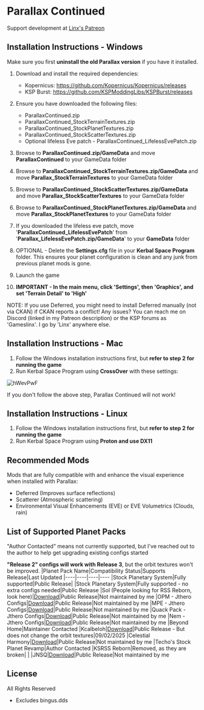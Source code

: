 # Parallax Continued
Support development at [Linx's Patreon](https://www.patreon.com/linx_)

## Installation Instructions - Windows

Make sure you first **uninstall the old Parallax version** if you have it installed.

1. Download and install the required dependencies:
    - Kopernicus: https://github.com/Kopernicus/Kopernicus/releases
    - KSP Burst: https://github.com/KSPModdingLibs/KSPBurst/releases
    
2. Ensure you have downloaded the following files:
    - ParallaxContinued.zip
    - ParallaxContinued_StockTerrainTextures.zip
    - ParallaxContinued_StockPlanetTextures.zip
    - ParallaxContinued_StockScatterTextures.zip
    - Optional lifeless Eve patch - ParallaxContinued_LifelessEvePatch.zip

3. Browse to **ParallaxContinued.zip/GameData** and move **ParallaxContinued** to your GameData folder
4. Browse to **ParallaxContinued_StockTerrainTextures.zip/GameData** and move **Parallax_StockTerrainTextures** to your GameData folder
5. Browse to **ParallaxContinued_StockScatterTextures.zip/GameData** and move **Parallax_StockScatterTextures** to your GameData folder
6. Browse to **ParallaxContinued_StockPlanetTextures.zip/GameData** and move **Parallax_StockPlanetTextures** to your GameData folder
7. If you downloaded the lifeless eve patch, move '**ParallaxContinued_LifelessEvePatch**' from '**Parallax_LifelessEvePatch.zip/GameData**' to your **GameData** folder

8. OPTIONAL - Delete the **Settings.cfg** file in your **Kerbal Space Program** folder. This ensures your planet configuration is clean and any junk from previous planet mods is gone.

9. Launch the game

10. **IMPORTANT - In the main menu, click 'Settings', then 'Graphics', and set 'Terrain Detail' to 'High'**

NOTE: If you use Deferred, you might need to install Deferred manually (not via CKAN) if CKAN reports a conflict!
Any issues? You can reach me on Discord (linked in my Patreon description) or the KSP forums as 'Gameslinx'. I go by 'Linx' anywhere else.

## Installation Instructions - Mac

1. Follow the Windows installation instructions first, but **refer to step 2 for running the game**
2. Run Kerbal Space Program using **CrossOver** with these settings:
   
![hWevPwF](https://github.com/user-attachments/assets/6958cf71-8885-47f5-b90b-a30a8980c8d2)

If you don't follow the above step, Parallax Continued will not work!

## Installation Instructions - Linux

1. Follow the Windows installation instructions first, but **refer to step 2 for running the game**
2. Run Kerbal Space Program using **Proton and use DX11**

## Recommended Mods
Mods that are fully compatible with and enhance the visual experience when installed with Parallax:
 - Deferred (Improves surface reflections)
 - Scatterer (Atmospheric scattering)
 - Environmental Visual Enhancements (EVE) or EVE Volumetrics (Clouds, rain)

## List of Supported Planet Packs
"Author Contacted" means not currently supported, but I've reached out to the author to help get upgrading existing configs started

**"Release 2" configs will work with Release 3**, but the orbit textures won't be improved.
|Planet Pack Name|Compatibility Status|Supports Release|Last Updated
|----|----|----|----
|Stock Planetary System|Fully supported|Public Release|
|Stock Planetary System|Fully supported - no extra configs needed|Public Release
|Sol (People looking for RSS Reborn, look here)|[Download](https://docs.google.com/document/d/1GyQlvDE8JD81fL8GPenKOA3Do4GqlDSx0tWsKy_p208/edit?tab=t.0)|Public Release|Not maintained by me
|OPM - Jthero Configs|[Download](https://forum.kerbalspaceprogram.com/topic/226905-1125-aetherium-021-16-feb-2025-random-assortment-of-parallax-continued-configs/)|Public Release|Not maintained by me
|MPE - Jthero Configs|[Download](https://forum.kerbalspaceprogram.com/topic/226905-1125-aetherium-021-16-feb-2025-random-assortment-of-parallax-continued-configs/)|Public Release|Not maintained by me
|Quack Pack - Jthero Configs|[Download](https://forum.kerbalspaceprogram.com/topic/226905-1125-aetherium-021-16-feb-2025-random-assortment-of-parallax-continued-configs/)|Public Release|Not maintained by me
|Nem - Jthero Configs|[Download](https://forum.kerbalspaceprogram.com/topic/226905-1125-aetherium-021-16-feb-2025-random-assortment-of-parallax-continued-configs/)|Public Release|Not maintained by me
|Beyond Home|Maintainer Contacted
|Kcalbeloh|[Download](https://drive.google.com/file/d/1co_qgylXOP4WqXgu5gvF4qpDZzZp1qVt/view?usp=drive_link)|Public Release - But does not change the orbit textures|09/02/2025
|Celestial Harmony|[Download](https://github.com/ProximaCentauri-star/Celestial-Harmony/releases)|Public Release|Not maintained by me
|Techo's Stock Planet Revamp|Author Contacted
|KSRSS Reborn|Removed, as they are broken| | 
|JNSQ|[Download](https://github.com/yukkine0704/JNSQ_ParallaxScattersContinued/releases)|Public Release|Not maintained by me

## License
All Rights Reserved
 - Excludes bingus.dds
